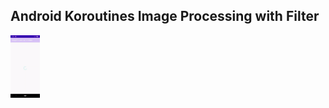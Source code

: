 ## Android Koroutines Image Processing with Filter

<img src="screenshots/example.gif"  height="100" />
